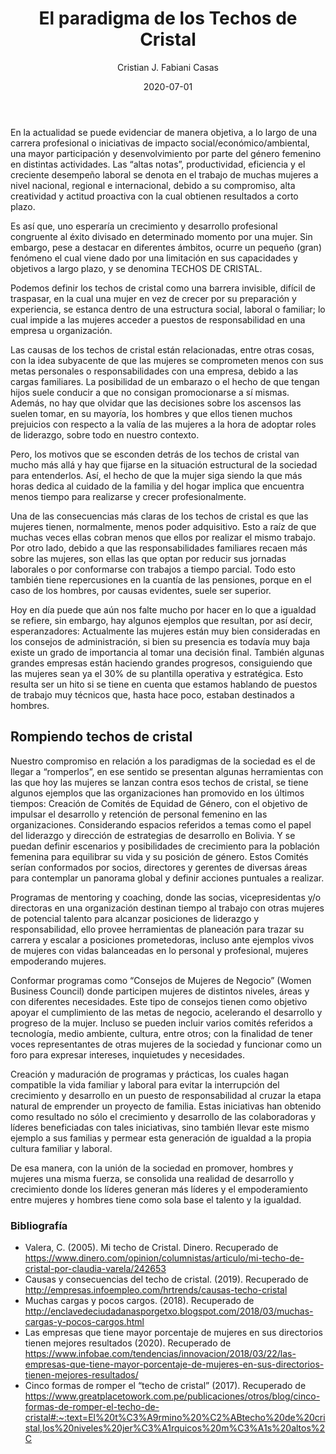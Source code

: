 ﻿---
layout: post
title: "El paradigma de los Techos de Cristal"
date: 2020-07-01
description: "En la actualidad se puede evidenciar de manera objetiva, a lo largo de una carrera profesional o iniciativas de impacto social/econ..."
banner_image: ej_14_paradoja_techos_cristal_cover.jpg
category: Género 
tags: [Género, Techos de cristal]
author: Cristian J. Fabiani Casas
---

En la actualidad se puede evidenciar de manera objetiva, a lo largo de una carrera profesional o iniciativas de impacto social/económico/ambiental, una mayor participación y desenvolvimiento por parte del género femenino en distintas actividades. Las “altas notas”, productividad, eficiencia y el creciente desempeño laboral se denota en el trabajo de muchas mujeres a nivel nacional, regional e internacional, debido a su compromiso, alta creatividad y actitud proactiva con la cual obtienen resultados a corto plazo.

Es así que, uno esperaría un crecimiento y desarrollo profesional congruente al éxito divisado en determinado momento por una mujer. Sin embargo, pese a destacar en diferentes ámbitos, ocurre un pequeño (gran) fenómeno el cual viene dado por una limitación en sus capacidades y objetivos a largo plazo, y se denomina TECHOS DE CRISTAL.
                                                                                       
Podemos definir los techos de cristal como una barrera invisible, difícil de traspasar, en la cual una mujer en vez de crecer por su preparación y experiencia, se estanca dentro de una estructura social, laboral o familiar; lo cual impide a las mujeres acceder a puestos de responsabilidad en una empresa u organización.

Las causas de los techos de cristal están relacionadas, entre otras cosas, con la idea subyacente de que las mujeres se comprometen menos con sus metas personales o responsabilidades con una empresa, debido a las cargas familiares. La posibilidad de un embarazo o el hecho de que tengan hijos suele conducir a que no consigan promocionarse a sí mismas. Además, no hay que olvidar que las decisiones sobre los ascensos las suelen tomar, en su mayoría, los hombres y que ellos tienen muchos prejuicios con respecto a la valía de las mujeres a la hora de adoptar roles de liderazgo, sobre todo en nuestro contexto.

Pero, los motivos que se esconden detrás de los techos de cristal van mucho más allá y hay que fijarse en la situación estructural de la sociedad para entenderlos. Así, el hecho de que la mujer siga siendo la que más horas dedica al cuidado de la familia y del hogar implica que encuentra menos tiempo para realizarse y crecer profesionalmente.

Una de las consecuencias más claras de los techos de cristal es que las mujeres tienen, normalmente, menos poder adquisitivo. Esto a raíz de que muchas veces ellas cobran menos que ellos por realizar el mismo trabajo. Por otro lado, debido a que las responsabilidades familiares recaen más sobre las mujeres, son ellas las que optan por reducir sus jornadas laborales o por conformarse con trabajos a tiempo parcial. Todo esto también tiene repercusiones en la cuantía de las pensiones, porque en el caso de los hombres, por causas evidentes, suele ser superior.

Hoy en día puede que aún nos falte mucho por hacer en lo que a igualdad se refiere, sin embargo, hay algunos ejemplos que resultan, por así decir, esperanzadores: Actualmente las mujeres están muy bien consideradas en los consejos de administración, si bien su presencia es todavía muy baja existe un grado de importancia al tomar una decisión final. También algunas grandes empresas están haciendo grandes progresos, consiguiendo que las mujeres sean ya el 30% de su plantilla operativa y estratégica. Esto resulta ser un hito si se tiene en cuenta que estamos hablando de puestos de trabajo muy técnicos que, hasta hace poco, estaban destinados a hombres.

## Rompiendo techos de cristal

Nuestro compromiso en relación a los paradigmas de la sociedad es el de llegar a “romperlos”, en ese sentido se presentan algunas herramientas con las que hoy las mujeres se lanzan contra esos techos de cristal, se tiene algunos ejemplos que las organizaciones han promovido en los últimos tiempos:
Creación de Comités de Equidad de Género, con el objetivo de impulsar el desarrollo y retención de personal femenino en las organizaciones. Considerando espacios referidos a temas como el papel del liderazgo y dirección de estrategias de desarrollo en Bolivia. Y se puedan definir escenarios y posibilidades de crecimiento para la población femenina para equilibrar su vida y su posición de género. Estos Comités serían conformados por socios, directores y gerentes de diversas áreas para contemplar un panorama global y definir acciones puntuales a realizar.

Programas de mentoring y coaching, donde las socias, vicepresidentas y/o directoras en una organización destinan tiempo al trabajo con otras mujeres de potencial talento para alcanzar posiciones de liderazgo y responsabilidad, ello provee herramientas de planeación para trazar su carrera y escalar a posiciones prometedoras, incluso ante ejemplos vivos de mujeres con vidas balanceadas en lo personal y profesional, mujeres empoderando mujeres. 

Conformar programas como “Consejos de Mujeres de Negocio” (Women Business Council) donde participen mujeres de distintos niveles, áreas y con diferentes necesidades. Este tipo de consejos tienen como objetivo apoyar el cumplimiento de las metas de negocio, acelerando el desarrollo y progreso de la mujer. Incluso se pueden incluir varios comités referidos a tecnología, medio ambiente, cultura, entre otros; con la finalidad de tener voces representantes de otras mujeres de la sociedad y funcionar como un foro para expresar intereses, inquietudes y necesidades.

Creación y maduración de programas y prácticas, los cuales hagan compatible la vida familiar y laboral para evitar la interrupción del crecimiento y desarrollo en un puesto de responsabilidad al cruzar la etapa natural de emprender un proyecto de familia.  Estas iniciativas han obtenido como resultado no sólo el crecimiento y desarrollo de las colaboradoras y líderes beneficiadas con tales iniciativas, sino también llevar este mismo ejemplo a sus familias y permear esta generación de igualdad a la propia cultura familiar y laboral.

De esa manera, con la unión de la sociedad en promover, hombres y mujeres una misma fuerza, se consolida una realidad de desarrollo y crecimiento donde los líderes generan más líderes y el empoderamiento entre mujeres y hombres tiene como sola base el talento y la igualdad.

### Bibliografía
- Valera, C. (2005). Mi techo de Cristal. Dinero. Recuperado de https://www.dinero.com/opinion/columnistas/articulo/mi-techo-de-cristal-por-claudia-varela/242653
- Causas y consecuencias del techo de cristal. (2019). Recuperado de http://empresas.infoempleo.com/hrtrends/causas-techo-cristal
- Muchas cargas y pocos cargos. (2018). Recuperado de http://enclavedeciudadanasporgetxo.blogspot.com/2018/03/muchas-cargas-y-pocos-cargos.html
- Las empresas que tiene mayor porcentaje de mujeres en sus directorios tienen mejores resultados (2020). Recuperado de https://www.infobae.com/tendencias/innovacion/2018/03/22/las-empresas-que-tiene-mayor-porcentaje-de-mujeres-en-sus-directorios-tienen-mejores-resultados/
- Cinco formas de romper el “techo de cristal” (2017). Recuperado de  https://www.greatplacetowork.com.pe/publicaciones/otros/blog/cinco-formas-de-romper-el-techo-de-cristal#:~:text=El%20t%C3%A9rmino%20%C2%ABtecho%20de%20cristal,los%20niveles%20jer%C3%A1rquicos%20m%C3%A1s%20altos%2C
